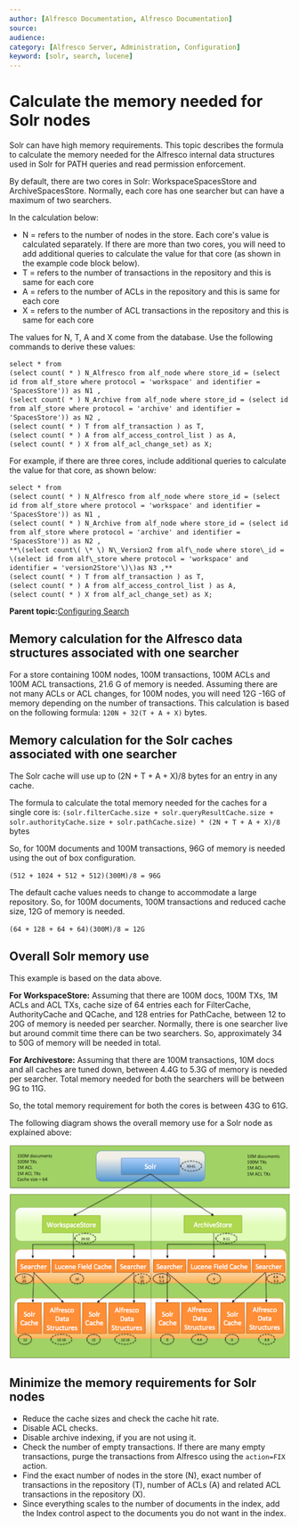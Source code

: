 ```yaml
---
author: [Alfresco Documentation, Alfresco Documentation]
source: 
audience: 
category: [Alfresco Server, Administration, Configuration]
keyword: [solr, search, lucene]
---
```


# Calculate the memory needed for Solr nodes

Solr can have high memory requirements. This topic describes the formula to calculate the memory needed for the Alfresco internal data structures used in Solr for PATH queries and read permission enforcement.

By default, there are two cores in Solr: WorkspaceSpacesStore and ArchiveSpacesStore. Normally, each core has one searcher but can have a maximum of two searchers.

In the calculation below:

-   N = refers to the number of nodes in the store. Each core's value is calculated separately. If there are more than two cores, you will need to add additional queries to calculate the value for that core \(as shown in the example code block below\).
-   T = refers to the number of transactions in the repository and this is same for each core
-   A = refers to the number of ACLs in the repository and this is same for each core
-   X = refers to the number of ACL transactions in the repository and this is same for each core

The values for N, T, A and X come from the database. Use the following commands to derive these values:

```
select * from
(select count( * ) N_Alfresco from alf_node where store_id = (select id from alf_store where protocol = 'workspace' and identifier = 'SpacesStore')) as N1 ,
(select count( * ) N_Archive from alf_node where store_id = (select id from alf_store where protocol = 'archive' and identifier = 'SpacesStore')) as N2 ,
(select count( * ) T from alf_transaction ) as T,
(select count( * ) A from alf_access_control_list ) as A,
(select count( * ) X from alf_acl_change_set) as X;
```

For example, if there are three cores, include additional queries to calculate the value for that core, as shown below:

```
select * from
(select count( * ) N_Alfresco from alf_node where store_id = (select id from alf_store where protocol = 'workspace' and identifier = 'SpacesStore')) as N1 ,
(select count( * ) N_Archive from alf_node where store_id = (select id from alf_store where protocol = 'archive' and identifier = 'SpacesStore')) as N2 ,
**\(select count\( \* \) N\_Version2 from alf\_node where store\_id = \(select id from alf\_store where protocol = 'workspace' and identifier = 'version2Store'\)\)as N3 ,** 
(select count( * ) T from alf_transaction ) as T,
(select count( * ) A from alf_access_control_list ) as A,
(select count( * ) X from alf_acl_change_set) as X;
```

**Parent topic:**[Configuring Search](../concepts/solr-home.md)

## Memory calculation for the Alfresco data structures associated with one searcher

For a store containing 100M nodes, 100M transactions, 100M ACLs and 100M ACL transactions, 21.6 G of memory is needed. Assuming there are not many ACLs or ACL changes, for 100M nodes, you will need 12G -16G of memory depending on the number of transactions. This calculation is based on the following formula: `120N + 32(T + A + X)` bytes.

## Memory calculation for the Solr caches associated with one searcher

The Solr cache will use up to \(2N + T + A + X\)/8 bytes for an entry in any cache.

The formula to calculate the total memory needed for the caches for a single core is: `(solr.filterCache.size + solr.queryResultCache.size + solr.authorityCache.size + solr.pathCache.size) * (2N + T + A + X)/8` bytes

So, for 100M documents and 100M transactions, 96G of memory is needed using the out of box configuration.

`(512 + 1024 + 512 + 512)(300M)/8 = 96G`

The default cache values needs to change to accommodate a large repository. So, for 100M documents, 100M transactions and reduced cache size, 12G of memory is needed.

`(64 + 128 + 64 + 64)(300M)/8 = 12G`

## Overall Solr memory use

This example is based on the data above.

**For WorkspaceStore:** Assuming that there are 100M docs, 100M TXs, 1M ACLs and ACL TXs, cache size of 64 entries each for FilterCache, AuthorityCache and QCache, and 128 entries for PathCache, between 12 to 20G of memory is needed per searcher. Normally, there is one searcher live but around commit time there can be two searchers. So, approximately 34 to 50G of memory will be needed in total.

**For Archivestore:** Assuming that there are 100M transactions, 10M docs and all caches are tuned down, between 4.4G to 5.3G of memory is needed per searcher. Total memory needed for both the searchers will be between 9G to 11G.

So, the total memory requirement for both the cores is between 43G to 61G.

The following diagram shows the overall memory use for a Solr node as explained above:

![](../images/Solr-memory.png)

## Minimize the memory requirements for Solr nodes

-   Reduce the cache sizes and check the cache hit rate.
-   Disable ACL checks.
-   Disable archive indexing, if you are not using it.
-   Check the number of empty transactions. If there are many empty transactions, purge the transactions from Alfresco using the `action=FIX` action.
-   Find the exact number of nodes in the store \(N\), exact number of transactions in the repository \(T\), number of ACLs \(A\) and related ACL transactions in the repository \(X\).
-   Since everything scales to the number of documents in the index, add the Index control aspect to the documents you do not want in the index.

